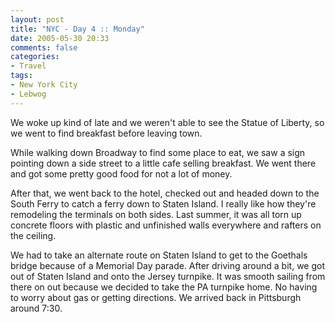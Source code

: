 ```yaml
---
layout: post
title: "NYC - Day 4 :: Monday"
date: 2005-05-30 20:33
comments: false
categories: 
- Travel
tags:
- New York City
- Lebwog
---
```

We woke up kind of late and we weren't able to see the Statue of Liberty, so we went to find breakfast before leaving town.

<!-- more -->

While walking down Broadway to find some place to eat, we saw a sign pointing down a side street to a little cafe selling breakfast.  We went there and got some pretty good food for not a lot of money.

After that, we went back to the hotel, checked out and headed down to the South Ferry to catch a ferry down to Staten Island.  I really like how they're remodeling the terminals on both sides.  Last summer, it was all torn up concrete floors with plastic and unfinished walls everywhere and rafters on the ceiling.

We had to take an alternate route on Staten Island to get to the Goethals bridge because of a Memorial Day parade.  After driving around a bit, we got out of Staten Island and onto the Jersey turnpike.  It was smooth sailing from there on out because we decided to take the PA turnpike home.  No having to worry about gas or getting directions.  We arrived back in Pittsburgh around 7:30.
